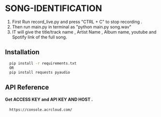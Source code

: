# SONG-IDENTIFICATION



1. First Run record_live.py and press "CTRL + C" to stop recording .
2. Then run main.py in terminal as "python main.py song.wav"
3. IT will give the title/track name , Artist Name , Album name, youtube and Spotify link of the full song. 




## Installation

```bash
  pip install -r requirements.txt
  OR
  pip install requests pyaudio
```
    
## API Reference

#### Get ACCESS KEY and API KEY AND HOST .

```http
  https://console.acrcloud.com/ 
```
